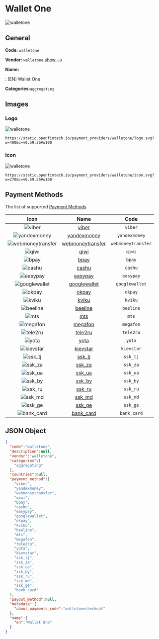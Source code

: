 
# Wallet One 
![walletone](https://static.openfintech.io/payment_providers/walletone/logo.svg?w=400&c=v0.59.26#w100)  

## General 
 
**Code:** `walletone` 
 
**Vendor:** `walletone` [show -->](/vendors/walletone/) 
 
**Name:** 
 
:	[EN] Wallet One 
 
**Categories:**`aggregating` 
 

## Images 

### Logo 
 
![walletone](https://static.openfintech.io/payment_providers/walletone/logo.svg?w=400&c=v0.59.26#w100)  

```
https://static.openfintech.io/payment_providers/walletone/logo.svg?w=400&c=v0.59.26#w100
```  

### Icon 
 
![walletone](https://static.openfintech.io/payment_providers/walletone/icon.svg?w=278&c=v0.59.26#w100)  

```
https://static.openfintech.io/payment_providers/walletone/icon.svg?w=278&c=v0.59.26#w100
```  

## Payment Methods 
 
The list of supported [Payment Methods](/payment-methods/) 

|Icon|Name|Code| 
|:---:|:---:|:---:| 
|![viber](https://static.openfintech.io/payment_methods/viber/icon.svg?w=278&c=v0.59.26#w100) |[viber](/payment-methods/viber/)|`viber`| 
|![yandexmoney](https://static.openfintech.io/payment_methods/yandexmoney/icon.svg?w=278&c=v0.59.26#w100) |[yandexmoney](/payment-methods/yandexmoney/)|`yandexmoney`| 
|![webmoneytransfer](https://static.openfintech.io/payment_methods/webmoneytransfer/icon.svg?w=278&c=v0.59.26#w100) |[webmoneytransfer](/payment-methods/webmoneytransfer/)|`webmoneytransfer`| 
|![qiwi](https://static.openfintech.io/payment_methods/qiwi/icon.svg?w=278&c=v0.59.26#w100) |[qiwi](/payment-methods/qiwi/)|`qiwi`| 
|![bpay](https://static.openfintech.io/payment_methods/bpay/icon.svg?w=278&c=v0.59.26#w100) |[bpay](/payment-methods/bpay/)|`bpay`| 
|![cashu](https://static.openfintech.io/payment_methods/cashu/icon.svg?w=278&c=v0.59.26#w100) |[cashu](/payment-methods/cashu/)|`cashu`| 
|![easypay](https://static.openfintech.io/payment_methods/easypay/icon.svg?w=278&c=v0.59.26#w100) |[easypay](/payment-methods/easypay/)|`easypay`| 
|![googlewallet](https://static.openfintech.io/payment_methods/googlewallet/icon.svg?w=278&c=v0.59.26#w100) |[googlewallet](/payment-methods/googlewallet/)|`googlewallet`| 
|![okpay](https://static.openfintech.io/payment_methods/okpay/icon.svg?w=278&c=v0.59.26#w100) |[okpay](/payment-methods/okpay/)|`okpay`| 
|![kviku](https://static.openfintech.io/payment_methods/kviku/icon.svg?w=278&c=v0.59.26#w100) |[kviku](/payment-methods/kviku/)|`kviku`| 
|![beeline](https://static.openfintech.io/payment_methods/beeline/icon.svg?w=278&c=v0.59.26#w100) |[beeline](/payment-methods/beeline/)|`beeline`| 
|![mts](https://static.openfintech.io/payment_methods/mts/icon.svg?w=278&c=v0.59.26#w100) |[mts](/payment-methods/mts/)|`mts`| 
|![megafon](https://static.openfintech.io/payment_methods/megafon/icon.svg?w=278&c=v0.59.26#w100) |[megafon](/payment-methods/megafon/)|`megafon`| 
|![tele2ru](https://static.openfintech.io/payment_methods/tele2ru/icon.svg?w=278&c=v0.59.26#w100) |[tele2ru](/payment-methods/tele2ru/)|`tele2ru`| 
|![yota](https://static.openfintech.io/payment_methods/yota/icon.svg?w=278&c=v0.59.26#w100) |[yota](/payment-methods/yota/)|`yota`| 
|![kievstar](https://static.openfintech.io/payment_methods/kievstar/icon.svg?w=278&c=v0.59.26#w100) |[kievstar](/payment-methods/kievstar/)|`kievstar`| 
|![ssk_tj](https://static.openfintech.io/payment_methods/ssk_tj/icon.svg?w=278&c=v0.59.26#w100) |[ssk_tj](/payment-methods/ssk_tj/)|`ssk_tj`| 
|![ssk_za](https://static.openfintech.io/payment_methods/ssk_za/icon.svg?w=278&c=v0.59.26#w100) |[ssk_za](/payment-methods/ssk_za/)|`ssk_za`| 
|![ssk_ua](https://static.openfintech.io/payment_methods/ssk_ua/icon.svg?w=278&c=v0.59.26#w100) |[ssk_ua](/payment-methods/ssk_ua/)|`ssk_ua`| 
|![ssk_by](https://static.openfintech.io/payment_methods/ssk_by/icon.svg?w=278&c=v0.59.26#w100) |[ssk_by](/payment-methods/ssk_by/)|`ssk_by`| 
|![ssk_ru](https://static.openfintech.io/payment_methods/ssk_ru/icon.svg?w=278&c=v0.59.26#w100) |[ssk_ru](/payment-methods/ssk_ru/)|`ssk_ru`| 
|![ssk_md](https://static.openfintech.io/payment_methods/ssk_md/icon.svg?w=278&c=v0.59.26#w100) |[ssk_md](/payment-methods/ssk_md/)|`ssk_md`| 
|![ssk_ge](https://static.openfintech.io/payment_methods/ssk_ge/icon.svg?w=278&c=v0.59.26#w100) |[ssk_ge](/payment-methods/ssk_ge/)|`ssk_ge`| 
|![bank_card](https://static.openfintech.io/payment_methods/bank_card/icon.svg?w=278&c=v0.59.26#w100) |[bank_card](/payment-methods/bank_card/)|`bank_card`| 
 

## JSON Object 

```json
{
  "code":"walletone",
  "description":null,
  "vendor":"walletone",
  "categories":[
    "aggregating"
  ],
  "countries":null,
  "payment_method":[
    "viber",
    "yandexmoney",
    "webmoneytransfer",
    "qiwi",
    "bpay",
    "cashu",
    "easypay",
    "googlewallet",
    "okpay",
    "kviku",
    "beeline",
    "mts",
    "megafon",
    "tele2ru",
    "yota",
    "kievstar",
    "ssk_tj",
    "ssk_za",
    "ssk_ua",
    "ssk_by",
    "ssk_ru",
    "ssk_md",
    "ssk_ge",
    "bank_card"
  ],
  "payout_method":null,
  "metadata":{
    "about_payments_code":"walletonecheckout"
  },
  "name":{
    "en":"Wallet One"
  }
}
```  

